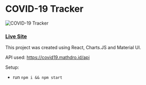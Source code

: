 # COVID-19 Tracker

![COVID-19 Tracker](https://i.ibb.co/X87BqVY/Screenshot-2020-04-13-at-10-14-58.png)

### [Live Site](https://covid19statswebsite.netlify.com/)

This project was created using React, Charts.JS and Material UI.

API used: https://covid19.mathdro.id/api

Setup:
- run ```npm i && npm start```
